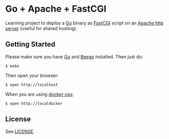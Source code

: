 # Go + Apache + FastCGI

Learning project to deploy a [Go](http://go-lang.org) binary as [FastCGI](http://www.fastcgi.com) script on an [Apache http server](http://httpd.apache.org) (useful for shared hosting).

## Getting Started

Please make sure you have [Go](http://go-lang.org) and [Beego](http://beego.me) installed. Then just do:

    $ make

Then open your browser:

    $ open http://localhost

When you are using [docker-osx](https://github.com/noplay/docker-osx):

    $ open http://localdocker

## License

See [LICENSE](LICENSE).
